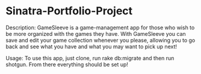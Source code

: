 # Sinatra-Portfolio-Project

Description: 
GameSleeve is a game-management app for those who wish to be more organized with the games they have. With GameSleeve you can save and edit your game collection whenever you please, allowing you to go back and see what you have and what you may want to pick up next!

Usage: 
To use this app, just clone, run rake db:migrate and then run shotgun. From there everything should be set up!